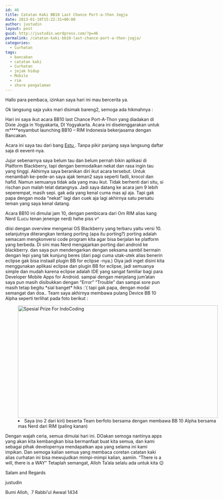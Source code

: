 ```yaml
---
id: 46
title: Catatan Kaki BB10 Last Chance Port-a-thon Jogja
date: 2013-01-18T15:22:31+00:00
author: justudin
layout: post
guid: http://justudin.wordpress.com/?p=46
permalink: /catatan-kaki-bb10-last-chance-port-a-thon-jogja/
categories:
  - Curhatan
tags:
  - bancakan
  - catatan kaki
  - Curhatan
  - jejak hidup
  - Mobile
  - rim
  - share pengalaman
---
```

Hallo para pembaca, izinkan saya hari ini mau bercerita ya.

Ok langsung saja yuks mari disimak bareng2, semoga ada hikmahnya :

Hari ini saya ikut acara BB10 last Chance Port-A-Thon yang diadakan di Dixie Jogja in Yogyakarta, DI Yogyakarta. Acara ini diselenggarakan untuk m****enyambut launching BB10 &#8211; RIM Indonesia bekerjasama dengan Bancakan.

Acara ini saya tau dari bang <a href="http://tuanpembual.wordpress.com/" target="_blank">Estu </a>. Tanpa pikir panjang saya langsung daftar saja di eevent-nya.

Jujur sebenarnya saya belum tau dan belum pernah bikin aplikasi di Platform Blackberry, tapi dengan bermodalkan nekat dan rasa ingin tau yang tinggi. Akhirnya saya beranikan diri ikut acara tersebut. Untuk menambah ke-pede-an saya ajak teman2 saya seperti fadli, krocol dan hafid. Namun semuanya tidak ada yang mau ikut. Tidak berhenti dari situ, si rischan pun malah telat datangnya. Jadi saya datang ke acara jam 9 lebih seperempat, masih sepi. gak ada yang kenal cuma mas aji aja. Tapi gak papa dengan moda &#8220;nekat&#8221; lagi dan cuek aja lagi akhirnya satu persatu teman yang saya kenal datang.

<!--more-->

Acara BB10 ini dimulai jam 10, dengan pembicara dari Om RIM alias kang Nerd (Lucu tenan jenenge nerd) hehe piss v^

diisi dengan overview mengenai OS Blackberry yang terbaru yaitu versi 10. selanjutnya diterangkan tentang porting (apa itu porting?) porting adalah semacam mengkonversi code program kita agar bisa berjalan ke platform yang berbeda. Di sini mas Nerd mengajarkan porting dari android ke blackberry. dan saya pun mendengarkan dengan seksama sambil bermain dengan lepi yang tak kunjung beres (dari pagi cuma utak-utek alias benerin eclipse gak bisa instaall plugin BB for eclipse -nya.) Oiya jadi inget disini kita menggunakan aplikasi eclipse dan plugin BB for eclipse, jadi semuanya simple dan mudah karena eclipse adalah IDE yang sangat familiar bagi para Developer Mobile Apps for Android. sampai dengan menjelang jum&#8217;atan saya pun masih disibukkan dengan &#8220;Error&#8221; &#8220;Trouble&#8221; dan sampai sore pun masih tetap begitu \*sial banget\* hiks :'( tapi gak papa, dengan modal semangat dan doa.. Team saya akhirnya membawa pulang Device BB 10 Alpha seperti terlihat pada foto berikut :<figure style="width: 632px" class="wp-caption aligncenter">
<img class=" " alt="Spesial Prize For IndoCoding" src="http://tuanpembual.files.wordpress.com/2013/01/2013-01-18-16-48-42.jpg?w=632&h=355" width="632" height="356" /><li>Saya (no 2 dari kiri) beserta Team berfoto bersama dengan membawa BB 10 Alpha bersama mas Nerd dari RIM (paling kanan)</li></figure> 

Dengan wajah ceria, semua dimulai hari ini. DOakan semoga nantinya apps yang akan kita kembangkan bisa bermanfaat buat kita semua, dan kami sebagai pihak developernya mendapatkan apa yang selama ini kami impikan. Dan semoga kalian semua yang membaca coretan catatan kaki alias curhatan ini bisa mewujudkan mimpi-mimpi kalian, aamiin. &#8220;There is a will, there is a WAY&#8221; Tetaplah semangat, Alloh Ta&#8217;ala selalu ada untuk kita 😉

Salam and Regards

justudin

Bumi Alloh,  7 Rabbi&#8217;ul Awwal 1434